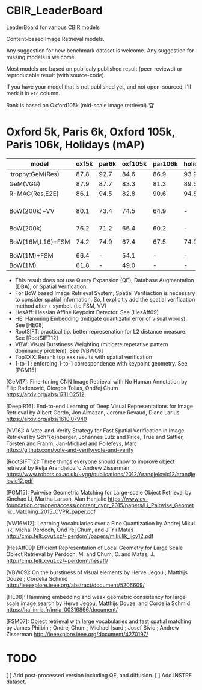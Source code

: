 # CBIR_LeaderBoard
LeaderBoard for various CBIR models

Content-based Image Retrieval models.

Any suggestion for new benchmark dataset is welcome. 
Any suggestion for missing models is welcome. 

Most models are based on publicaly published result (peer-reviewd) or reproducable result (with source-code). 

If you have your model that is not published yet, and not open-sourced, I'll mark it in `etc` column.

Rank is based on Oxford105k (mid-scale image retrieval).:trophy:

# Oxford 5k, Paris 6k, Oxford 105k, Paris 106k, Holidays (mAP)

<table class="blueTable">
<thead>
<tr>
<th>model</th>
<th>oxf5k</th>
<th>par6k</th>
<th>oxf105k</th>
<th>par106k</th>
<th>holidays</th>
<th>yymm</th>
<th>ref</th>
<th>etc</th>
</tr>
</thead>
<tbody>
  

<tr>
<td>:trophy:GeM(Res)</td>
<td>87.8</td>
<td>92.7</td>
<td>84.6</td>
<td>86.9</td>
<td>93.9</td>
<td>17.11</td>
<td>[GeM17]</td>
<td>&nbsp;</td>
</tr>

<tr>
<td>GeM(VGG)</td>
<td>87.9</td>
<td>87.7</td>
<td>83.3</td>
<td>81.3</td>
<td>89.5</td>
<td>17.11</td>
<td>[GeM17]</td>
<td>&nbsp;</td>
</tr>


<tr>  
<td>R-MAC(Res,E2E)</td>
<td>86.1</td>
<td>94.5</td>
<td>82.8</td>
<td>90.6</td>
<td>94.8</td>
<td>16.10</td>
<td>[DeepIR16]</td>
<td>&nbsp;</td>
</tr>

<td>BoW(200k)+VV</td>
<td>80.1</td>
<td>73.4</td>
<td>74.5</td>
<td>64.9</td>
<td>-</td>
<td>16.xx</td>
<td>[VV16]</td>
<td>HesAff+RootSIFT, HE, VBW, Top1000, 1-to-1</td>
</tr>

<td>BoW(200k)</td>
<td>76.2</td>
<td>71.2</td>
<td>66.4</td>
<td>60.2</td>
<td>-</td>
<td>16.xx</td>
<td>[VV16]</td>
<td>&nbsp;</td>
</tr>


<td>BoW(16M,L16)+FSM</td>
<td>74.2</td>
<td>74.9</td>
<td>67.4</td>
<td>67.5</td>
<td>74.9</td>
<td>12.xx</td>
<td>[VW16M12]</td>
<td>HesAff+SIFT, 15 alt.words</td>
</tr>

<td>BoW(1M)+FSM</td>
<td>66.4</td>
<td>-</td>
<td>54.1</td>
<td>-</td>
<td>-</td>
<td>07.xx</td>
<td>[FSM07]</td>
<td>HesAff+SIFT</td>
</tr>


<td>BoW(1M)</td>
<td>61.8</td>
<td>-</td>
<td>49.0</td>
<td>-</td>
<td>-</td>
<td>07.xx</td>
<td>[FSM07]</td>
<td>&nbsp;</td>
</tr>

</tbody>
</table>

* This result does not use Query Expansion (QE), Database Augmentation (DBA), or Spatial Verification.
* For BoW based Image Retrieval System, Spatial Verifiaction is necessary to consider spatial information. So, I explicitly add the spatial verification method after `+` symbol. (i.e FSM, VV)
* HesAff: Hessian Affine Keypoint Detector. See [HesAff09]
* HE: Hamming Embedding (mitigate quantizatin error of visual words). See [HE08]
* RootSIFT: practical tip. better represenation for L2 distance measure. See [RootSIFT12]
* VBW: Visual Burstiness Weighting (mitigate repetative pattern dominancy problem). See [VBW09]
* TopXXX: Rerank top xxx results with spatial verification
* 1-to-1 : enforcing 1-to-1 correspondence with keypoint geometry. See [PGM15]


[GeM17]: Fine-tuning CNN Image Retrieval with No Human Annotation by Filip Radenović, Giorgos Tolias, Ondřej Chum https://arxiv.org/abs/1711.02512, 

[DeepIR16]: End-to-end Learning of Deep Visual Representations for Image Retrieval
 by Albert Gordo, Jon Almazan, Jerome Revaud, Diane Larlus https://arxiv.org/abs/1610.07940


[VV16]: A Vote-and-Verify Strategy for Fast Spatial Verification in Image Retrieval by Sch\"{o}nberger, Johannes Lutz and Price, True and Sattler, Torsten and Frahm, Jan-Michael and Pollefeys, Marc https://github.com/vote-and-verify/vote-and-verify

[RootSIFT12]: Three things everyone should know to improve object retrieval by Relja Arandjelovi´c Andrew Zisserman https://www.robots.ox.ac.uk/~vgg/publications/2012/Arandjelovic12/arandjelovic12.pdf


[PGM15]: Pairwise Geometric Matching for Large-scale Object Retrieval by Xinchao Li, Martha Larson, Alan Hanjalic https://www.cv-foundation.org/openaccess/content_cvpr_2015/papers/Li_Pairwise_Geometric_Matching_2015_CVPR_paper.pdf

[VW16M12]: Learning Vocabularies over a Fine Quantization by Andrej Mikul´ık, Michal Perdoch, Ondˇrej Chum, and Jiˇr´ı Matas http://cmp.felk.cvut.cz/~perdom1/papers/mikulik_ijcv12.pdf



[HesAff09]: Efficient Representation of Local Geometry for Large Scale Object Retrieval by Perdoch, M. and Chum, O. and Matas, J. http://cmp.felk.cvut.cz/~perdom1/hesaff/

[VBW09]: On the burstiness of visual elements by  Herve Jegou ;  Matthijs Douze ;  Cordelia Schmid http://ieeexplore.ieee.org/abstract/document/5206609/

[HE08]: Hamming embedding and weak geometric consistency for large scale image search by Herve Jegou, Matthijs Douze, and Cordelia Schmid https://hal.inria.fr/inria-00316866/document/

[FSM07]: Object retrieval with large vocabularies and fast spatial matching by  James Philbin ;  Ondrej Chum ;  Michael Isard ;  Josef Sivic ;  Andrew Zisserman http://ieeexplore.ieee.org/document/4270197/

# TODO

[ ] Add post-processed version including QE, and diffusion. 
[ ] Add INSTRE dataset. 
